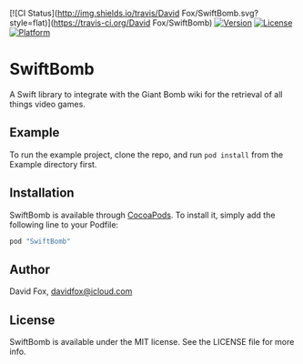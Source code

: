 [![CI Status](http://img.shields.io/travis/David Fox/SwiftBomb.svg?style=flat)](https://travis-ci.org/David Fox/SwiftBomb)
[![Version](https://img.shields.io/cocoapods/v/SwiftBomb.svg?style=flat)](http://cocoapods.org/pods/SwiftBomb)
[![License](https://img.shields.io/cocoapods/l/SwiftBomb.svg?style=flat)](http://cocoapods.org/pods/SwiftBomb)
[![Platform](https://img.shields.io/cocoapods/p/SwiftBomb.svg?style=flat)](http://cocoapods.org/pods/SwiftBomb)

# SwiftBomb
A Swift library to integrate with the Giant Bomb wiki for the retrieval of all things video games.

## Example

To run the example project, clone the repo, and run `pod install` from the Example directory first.

## Installation

SwiftBomb is available through [CocoaPods](http://cocoapods.org). To install
it, simply add the following line to your Podfile:

```ruby
pod "SwiftBomb"
```

## Author

David Fox, davidfox@icloud.com

## License

SwiftBomb is available under the MIT license. See the LICENSE file for more info.